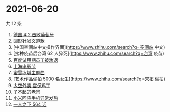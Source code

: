 # 2021-06-20

共 12 条

<!-- BEGIN -->
<!-- 最后更新时间 Sun Jun 20 2021 23:05:13 GMT+0800 (China Standard Time) -->

1. [德国 4:2 击败葡萄牙](https://www.zhihu.com/search?q=德国队)
2. [回形针发文道歉](https://www.zhihu.com/search?q=回形针道歉)
3. [中国空间站中文操作界面](https://www.zhihu.com/search?q=空间站 中文)
4. [接种疫苗后台湾 62 人猝死](https://www.zhihu.com/search?q=台湾 疫苗)
5. [百度试用期员工被劝退](https://www.zhihu.com/search?q=百度员工被劝退)
6. [上海电影节](https://www.zhihu.com/search?q=上海电影节)
7. [蜜雪冰城主题曲](https://www.zhihu.com/search?q=蜜雪冰城)
8. [艺术作品偷拍 5000 名女生](https://www.zhihu.com/search?q=宋拓 偷拍)
9. [太空外卖 宫保鸡丁](https://www.zhihu.com/search?q=太空外卖)
10. [了不起的老爸](https://www.zhihu.com/search?q=了不起的老爸)
11. [小米回应手机异常发热](https://www.zhihu.com/search?q=小米)
12. [一人之下 564 话](https://www.zhihu.com/search?q=一人之下)

<!-- END -->
